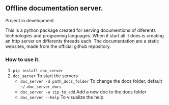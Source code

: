 ## Offline documentation server.

Project in development.

This is a python package created for serving documentions of diferents technologies and programing languages. When it start all it does is creating an http server on differents threads each. The documentation are a static websites, made from the official github repository.

### How to use it.

1. `pip install doc_server`
2. `doc_server` To start the servers
    * `doc_server -d path_docs_folder` To change the docs folder, default `~/.doc_server_docs` 
    * `doc_server -a zip_to_add` Add a new doc to the docs folder
    * `doc_server --help` To visualize the help